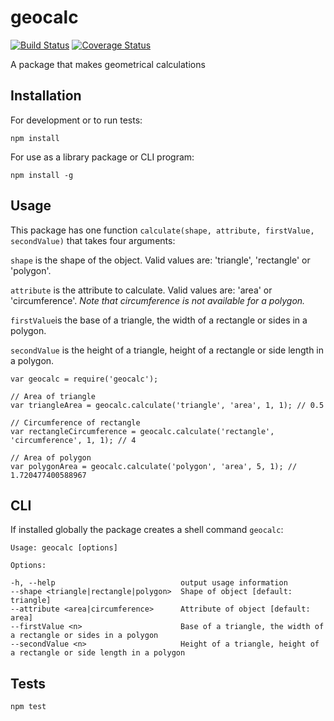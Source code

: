 # geocalc

[![Build Status](https://travis-ci.org/hakansund/geocalc.svg?branch=master)](https://travis-ci.org/hakansund/geocalc) [![Coverage Status](https://coveralls.io/repos/github/hakansund/geocalc/badge.svg?branch=master)](https://coveralls.io/github/hakansund/geocalc?branch=master)

A package that makes geometrical calculations

## Installation

For development or to run tests:

    npm install

For use as a library package or CLI program:

    npm install -g

## Usage

This package has one function `calculate(shape, attribute, firstValue, secondValue)` that takes four arguments:

`shape` is the shape of the object. Valid values are: 'triangle', 'rectangle' or 'polygon'.

`attribute` is the attribute to calculate. Valid values are: 'area' or 'circumference'. *Note that circumference is not available for a polygon.*

`firstValue`is the base of a triangle, the width of a rectangle or sides in a polygon.

`secondValue` is the height of a triangle, height of a rectangle or side length in a polygon.
 
    var geocalc = require('geocalc');

    // Area of triangle
    var triangleArea = geocalc.calculate('triangle', 'area', 1, 1); // 0.5
  
    // Circumference of rectangle
    var rectangleCircumference = geocalc.calculate('rectangle', 'circumference', 1, 1); // 4
   
    // Area of polygon
    var polygonArea = geocalc.calculate('polygon', 'area', 5, 1); // 1.720477400588967

## CLI

If installed globally the package creates a shell command `geocalc`:

    Usage: geocalc [options]

    Options:

    -h, --help                            output usage information
    --shape <triangle|rectangle|polygon>  Shape of object [default: triangle]
    --attribute <area|circumference>      Attribute of object [default: area]
    --firstValue <n>                      Base of a triangle, the width of a rectangle or sides in a polygon
    --secondValue <n>                     Height of a triangle, height of a rectangle or side length in a polygon

## Tests

    npm test
